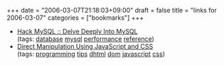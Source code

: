 +++
date = "2006-03-07T21:18:03+09:00"
draft = false
title = "links for 2006-03-07"
categories = ["bookmarks"]
+++

<ul>
	<li>
		<div><a href="http://hackmysql.com/">Hack MySQL :: Delve Deeply Into MySQL</a></div>
		<div>(tags: <a href="http://del.icio.us/nobu666/database">database</a> <a href="http://del.icio.us/nobu666/mysql">mysql</a> <a href="http://del.icio.us/nobu666/performance">performance</a> <a href="http://del.icio.us/nobu666/reference">reference</a>)</div>
	</li>
	<li>
		<div><a href="http://tool-man.org/examples/">Direct Manipulation Using JavaScript and CSS</a></div>
		<div>(tags: <a href="http://del.icio.us/nobu666/programming">programming</a> <a href="http://del.icio.us/nobu666/tips">tips</a> <a href="http://del.icio.us/nobu666/dhtml">dhtml</a> <a href="http://del.icio.us/nobu666/dom">dom</a> <a href="http://del.icio.us/nobu666/javascript">javascript</a> <a href="http://del.icio.us/nobu666/css">css</a>)</div>
	</li>
</ul>
